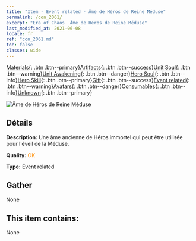 ```yaml
---
title: "Item - Event related - Âme de Héros de Reine Méduse"
permalink: /con_2061/
excerpt: "Era of Chaos  Âme de Héros de Reine Méduse"
last_modified_at: 2021-06-08
locale: fr
ref: "con_2061.md"
toc: false
classes: wide
---
```

 [Materials](/ItemsFR/){: .btn .btn--primary}[Artifacts](/ItemsFR/Artifacts/){: .btn .btn--success}[Unit Soul](/ItemsFR/UnitSoul/){: .btn .btn--warning}[Unit Awakening](/ItemsFR/UnitAwakening/){: .btn .btn--danger}[Hero Soul](/ItemsFR/HeroSoul/){: .btn .btn--info}[Hero Skill](/ItemsFR/HeroSkill/){: .btn .btn--primary}[Gift](/ItemsFR/Gift/){: .btn .btn--success}[Event related](/ItemsFR/Events/){: .btn .btn--warning}[Avatars](/ItemsFR/Avatars/){: .btn .btn--danger}[Consumables](/ItemsFR/Consumables/){: .btn .btn--info}[Unknown](/ItemsFR/Unknown/){: .btn .btn--primary}

 ![Âme de Héros de Reine Méduse](/images/t/juexing_704.jpg)

## Détails
 **Description:** Une âme ancienne de Héros immortel qui peut être utilisée pour l'éveil de la Méduse.

 **Quality:** <span style="color: #FF8C00">OK</span>

 **Type:** Event related

## Gather

  None

## This item contains:

  None

